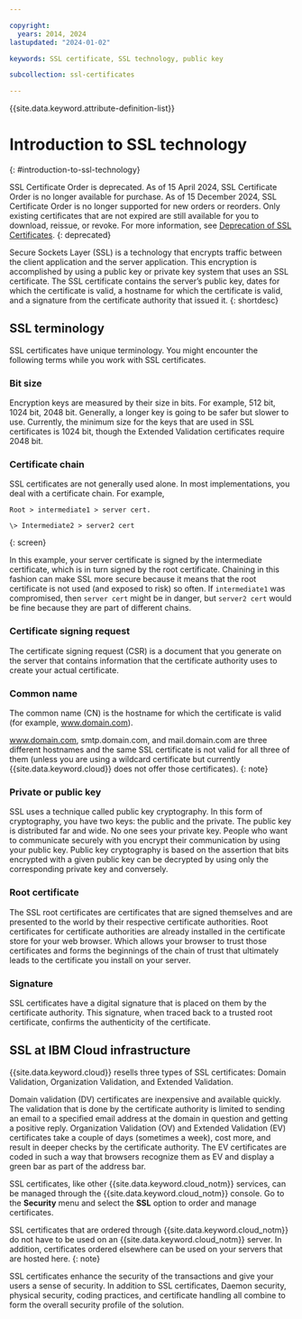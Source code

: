 ```yaml
---

copyright:
  years: 2014, 2024
lastupdated: "2024-01-02"

keywords: SSL certificate, SSL technology, public key

subcollection: ssl-certificates

---
```


{{site.data.keyword.attribute-definition-list}}

# Introduction to SSL technology
{: #introduction-to-ssl-technology}

SSL Certificate Order is deprecated. As of 15 April 2024, SSL Certificate Order is no longer available for purchase. As of 15 December 2024, SSL Certificate Order is no longer supported for new orders or reorders. Only existing certificates that are not expired are still available for you to download, reissue, or revoke. For more information, see [Deprecation of SSL Certificates](/docs/ssl-certificates?topic=ssl-certificates-deprecation).
{: deprecated}

Secure Sockets Layer (SSL) is a technology that encrypts traffic between the client application and the server application. This encryption is accomplished by using a public key or private key system that uses an SSL certificate. The SSL certificate contains the server’s public key, dates for which the certificate is valid, a hostname for which the certificate is valid, and a signature from the certificate authority that issued it.
{: shortdesc}

## SSL terminology

SSL certificates have unique terminology. You might encounter the following terms while you work with SSL certificates.

### Bit size
Encryption keys are measured by their size in bits. For example, 512 bit, 1024 bit, 2048 bit. Generally, a longer key is going to be safer but slower to use. Currently, the minimum size for the keys that are used in SSL certificates is 1024 bit, though the Extended Validation certificates require 2048 bit.

### Certificate chain
SSL certificates are not generally used alone. In most implementations, you deal with a certificate chain. For example,

```
Root > intermediate1 > server cert.

\> Intermediate2 > server2 cert
```
{: screen}

In this example, your server certificate is signed by the intermediate certificate, which is in turn signed by the root certificate. Chaining in this fashion can make SSL more secure because it means that the root certificate is not used (and exposed to risk) so often. If `intermediate1` was compromised, then `server cert` might be in danger, but `server2 cert` would be fine because they are part of different chains.

### Certificate signing request
The certificate signing request (CSR) is a document that you generate on the server that contains information that the certificate authority uses to create your actual certificate.

### Common name
The common name (CN) is the hostname for which the certificate is valid (for example, www.domain.com).

www.domain.com, smtp.domain.com, and mail.domain.com are three different hostnames and the same SSL certificate is not valid for all three of them (unless you are using a wildcard certificate but currently {{site.data.keyword.cloud}} does not offer those certificates).
{: note}

### Private or public key
SSL uses a technique called public key cryptography. In this form of cryptography, you have two keys: the public and the private. The public key is distributed far and wide. No one sees your private key. People who want to communicate securely with you encrypt their communication by using your public key. Public key cryptography is based on the assertion that bits encrypted with a given public key can be decrypted by using only the corresponding private key and conversely.

### Root certificate
The SSL root certificates are certificates that are signed themselves and are presented to the world by their respective certificate authorities. Root certificates for certificate authorities are already installed in the certificate store for your web browser. Which allows your browser to trust those certificates and forms the beginnings of the chain of trust that ultimately leads to the certificate you install on your server.

### Signature
SSL certificates have a digital signature that is placed on them by the certificate authority. This signature, when traced back to a trusted root certificate, confirms the authenticity of the certificate.

## SSL at IBM Cloud infrastructure

{{site.data.keyword.cloud}} resells three types of SSL certificates: Domain Validation, Organization Validation, and Extended Validation.

Domain validation (DV) certificates are inexpensive and available quickly. The validation that is done by the certificate authority is limited to sending an email to a specified email address at the domain in question and getting a positive reply. Organization Validation (OV) and Extended Validation (EV) certificates take a couple of days (sometimes a week), cost more, and result in deeper checks by the certificate authority. The EV certificates are coded in such a way that browsers recognize them as EV and display a green bar as part of the address bar.

SSL certificates, like other {{site.data.keyword.cloud_notm}} services, can be managed through the {{site.data.keyword.cloud_notm}} console. Go to the **Security** menu and select the **SSL** option to order and manage certificates.

SSL certificates that are ordered through {{site.data.keyword.cloud_notm}} do not have to be used on an {{site.data.keyword.cloud_notm}} server. In addition, certificates ordered elsewhere can be used on your servers that are hosted here.
{: note}

SSL certificates enhance the security of the transactions and give your users a sense of security. In addition to SSL certificates, Daemon security, physical security, coding practices, and certificate handling all combine to form the overall security profile of the solution.
